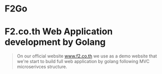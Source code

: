# F2Go
# F2.co.th Web Application development by Golang
>
> On our official website www.f2.co.th we use as a demo website that we're start to build full web application by golang  following MVC microserivces structure. 
>
